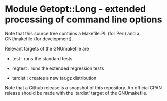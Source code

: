 Module Getopt::Long - extended processing of command line options
=================================================================

Note that this source tree contains a Makefile.PL (for Perl) and a
GNUmakefile (for development).

Relevant targets of the GNUmakefile are

* test : runs the standard tests

* regtest : runs the extended regression tests

* tardist : creates a new tar.gz distribution

Note that a Github release is a snapshot of this repository. An
official CPAN release should be made with the 'tardist' target of the
GNUmakefile.
